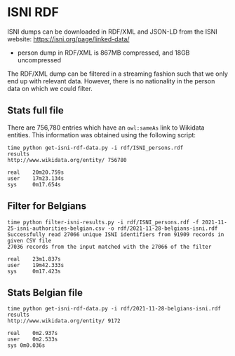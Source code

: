 # ISNI RDF

ISNI dumps can be downloaded in RDF/XML and JSON-LD from the ISNI website: https://isni.org/page/linked-data/

* person dump in RDF/XML is 867MB compressed, and 18GB uncompressed

The RDF/XML dump can be filtered in a streaming fashion such that we only end up with relevant data.
However, there is no nationality in the person data on which we could filter.


## Stats full file
There are 756,780 entries which have an `owl:sameAs` link to Wikidata entities.
This information was obtained using the following script:

```
time python get-isni-rdf-data.py -i rdf/ISNI_persons.rdf
results
http://www.wikidata.org/entity/ 756780

real    20m20.759s
user    17m23.134s
sys     0m17.654s
```

## Filter for Belgians

```
time python filter-isni-results.py -i rdf/ISNI_persons.rdf -f 2021-11-25-isni-authorities-belgian.csv -o rdf/2021-11-28-belgians-isni.rdf
Successfully read 27066 unique ISNI identifiers from 91909 records in given CSV file
27036 records from the input matched with the 27066 of the filter

real    23m1.837s
user    19m42.333s
sys     0m17.423s
```

## Stats Belgian file

```
time python get-isni-rdf-data.py -i rdf/2021-11-28-belgians-isni.rdf 
results
http://www.wikidata.org/entity/	9172

real	0m2.937s
user	0m2.533s
sys	0m0.036s
```
